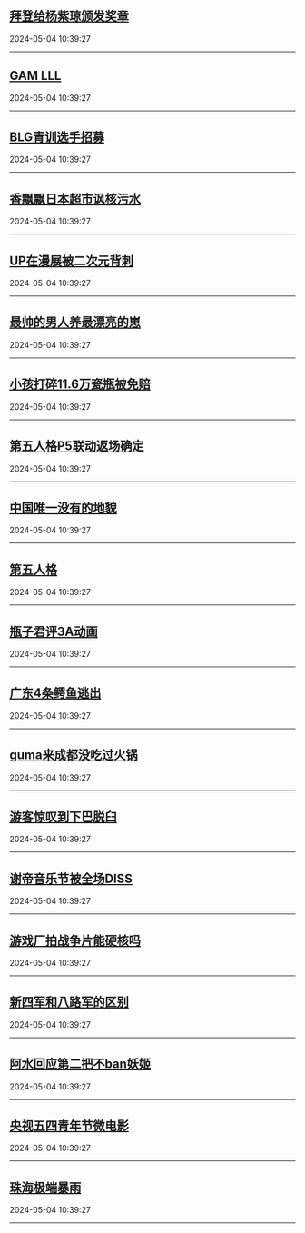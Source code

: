 ## [拜登给杨紫琼颁发奖章](https://search.bilibili.com/all?vt=36849326&keyword=%E6%8B%9C%E7%99%BB%E7%BB%99%E6%9D%A8%E7%B4%AB%E7%90%BC%E9%A2%81%E5%8F%91%E5%A5%96%E7%AB%A0&order=click)

2024-05-04 10:39:27

---
## [GAM LLL](https://search.bilibili.com/all?vt=36849326&keyword=GAM+LLL&order=click)

2024-05-04 10:39:27

---
## [BLG青训选手招募](https://search.bilibili.com/all?vt=36849326&keyword=BLG%E9%9D%92%E8%AE%AD%E9%80%89%E6%89%8B%E6%8B%9B%E5%8B%9F&order=click)

2024-05-04 10:39:27

---
## [香飘飘日本超市讽核污水](https://search.bilibili.com/all?vt=36849326&keyword=%E9%A6%99%E9%A3%98%E9%A3%98%E6%97%A5%E6%9C%AC%E8%B6%85%E5%B8%82%E8%AE%BD%E6%A0%B8%E6%B1%A1%E6%B0%B4&order=click)

2024-05-04 10:39:27

---
## [UP在漫展被二次元背刺](https://search.bilibili.com/all?vt=36849326&keyword=UP%E5%9C%A8%E6%BC%AB%E5%B1%95%E8%A2%AB%E4%BA%8C%E6%AC%A1%E5%85%83%E8%83%8C%E5%88%BA&order=click)

2024-05-04 10:39:27

---
## [最帅的男人养最漂亮的崽](https://search.bilibili.com/all?vt=36849326&keyword=%E6%9C%80%E5%B8%85%E7%9A%84%E7%94%B7%E4%BA%BA%E5%85%BB%E6%9C%80%E6%BC%82%E4%BA%AE%E7%9A%84%E5%B4%BD&order=click)

2024-05-04 10:39:27

---
## [小孩打碎11.6万瓷瓶被免赔](https://search.bilibili.com/all?vt=36849326&keyword=%E5%B0%8F%E5%AD%A9%E6%89%93%E7%A2%8E11.6%E4%B8%87%E7%93%B7%E7%93%B6%E8%A2%AB%E5%85%8D%E8%B5%94&order=click)

2024-05-04 10:39:27

---
## [第五人格P5联动返场确定](https://search.bilibili.com/all?vt=36849326&keyword=%E7%AC%AC%E4%BA%94%E4%BA%BA%E6%A0%BCP5%E8%81%94%E5%8A%A8%E8%BF%94%E5%9C%BA%E7%A1%AE%E5%AE%9A&order=click)

2024-05-04 10:39:27

---
## [中国唯一没有的地貌](https://search.bilibili.com/all?vt=36849326&keyword=%E4%B8%AD%E5%9B%BD%E5%94%AF%E4%B8%80%E6%B2%A1%E6%9C%89%E7%9A%84%E5%9C%B0%E8%B2%8C&order=click)

2024-05-04 10:39:27

---
## [第五人格](https://search.bilibili.com/all?vt=36849326&keyword=%E7%AC%AC%E4%BA%94%E4%BA%BA%E6%A0%BC&order=click)

2024-05-04 10:39:27

---
## [瓶子君评3A动画](https://search.bilibili.com/all?vt=36849326&keyword=%E7%93%B6%E5%AD%90%E5%90%9B%E8%AF%843A%E5%8A%A8%E7%94%BB&order=click)

2024-05-04 10:39:27

---
## [广东4条鳄鱼逃出](https://search.bilibili.com/all?vt=36849326&keyword=%E5%B9%BF%E4%B8%9C4%E6%9D%A1%E9%B3%84%E9%B1%BC%E9%80%83%E5%87%BA&order=click)

2024-05-04 10:39:27

---
## [guma来成都没吃过火锅](https://search.bilibili.com/all?vt=36849326&keyword=guma%E6%9D%A5%E6%88%90%E9%83%BD%E6%B2%A1%E5%90%83%E8%BF%87%E7%81%AB%E9%94%85&order=click)

2024-05-04 10:39:27

---
## [游客惊叹到下巴脱臼](https://search.bilibili.com/all?vt=36849326&keyword=%E6%B8%B8%E5%AE%A2%E6%83%8A%E5%8F%B9%E5%88%B0%E4%B8%8B%E5%B7%B4%E8%84%B1%E8%87%BC&order=click)

2024-05-04 10:39:27

---
## [谢帝音乐节被全场DISS](https://search.bilibili.com/all?vt=36849326&keyword=%E8%B0%A2%E5%B8%9D%E9%9F%B3%E4%B9%90%E8%8A%82%E8%A2%AB%E5%85%A8%E5%9C%BADISS&order=click)

2024-05-04 10:39:27

---
## [游戏厂拍战争片能硬核吗](https://search.bilibili.com/all?vt=36849326&keyword=%E6%B8%B8%E6%88%8F%E5%8E%82%E6%8B%8D%E6%88%98%E4%BA%89%E7%89%87%E8%83%BD%E7%A1%AC%E6%A0%B8%E5%90%97&order=click)

2024-05-04 10:39:27

---
## [新四军和八路军的区别](https://search.bilibili.com/all?vt=36849326&keyword=%E6%96%B0%E5%9B%9B%E5%86%9B%E5%92%8C%E5%85%AB%E8%B7%AF%E5%86%9B%E7%9A%84%E5%8C%BA%E5%88%AB&order=click)

2024-05-04 10:39:27

---
## [阿水回应第二把不ban妖姬](https://search.bilibili.com/all?vt=36849326&keyword=%E9%98%BF%E6%B0%B4%E5%9B%9E%E5%BA%94%E7%AC%AC%E4%BA%8C%E6%8A%8A%E4%B8%8Dban%E5%A6%96%E5%A7%AC&order=click)

2024-05-04 10:39:27

---
## [央视五四青年节微电影](https://search.bilibili.com/all?vt=36849326&keyword=%E5%A4%AE%E8%A7%86%E4%BA%94%E5%9B%9B%E9%9D%92%E5%B9%B4%E8%8A%82%E5%BE%AE%E7%94%B5%E5%BD%B1&order=click)

2024-05-04 10:39:27

---
## [珠海极端暴雨](https://search.bilibili.com/all?vt=36849326&keyword=%E7%8F%A0%E6%B5%B7%E6%9E%81%E7%AB%AF%E6%9A%B4%E9%9B%A8&order=click)

2024-05-04 10:39:27

---
